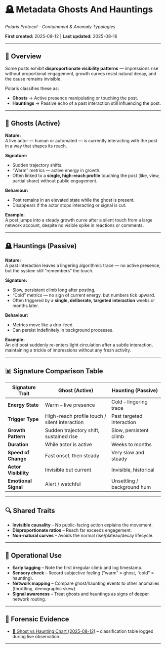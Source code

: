 # 🪦 Metadata Ghosts And Hauntings  
*Polaris Protocol – Containment & Anomaly Typologies*  

**First created:** 2025-08-12 | **Last updated:** 2025-08-16

---

## 📍 Overview  
Some posts exhibit **disproportionate visibility patterns** — impressions rise without proportional engagement, growth curves resist natural decay, and the cause remains invisible.  

Polaris classifies these as:  
- **Ghosts** → Active presence manipulating or touching the post.  
- **Hauntings** → Passive echo of a past interaction still influencing the post.  

---

## 👻 Ghosts (Active)  
**Nature:**  
A live actor — human or automated — is currently interacting with the post in a way that shapes its reach.  

**Signature:**  
- Sudden trajectory shifts.  
- “Warm” metrics — active energy in growth.  
- Often linked to a **single, high-reach profile** touching the post (like, view, partial share) without public engagement.  

**Behaviour:**  
- Post remains in an elevated state while the ghost is present.  
- Disappears if the actor stops interacting or signal is cut.  

**Example:**  
A post jumps into a steady growth curve after a silent touch from a large network account, despite no visible spike in reactions or comments.

---

## 🪦 Hauntings (Passive)  
**Nature:**  
A past interaction leaves a lingering algorithmic trace — no active presence, but the system still “remembers” the touch.  

**Signature:**  
- Slow, persistent climb long after posting.  
- “Cold” metrics — no sign of current energy, but numbers tick upward.  
- Often triggered by a **single, deliberate, targeted interaction** weeks or months later.  

**Behaviour:**  
- Metrics move like a drip-feed.  
- Can persist indefinitely in background processes.  

**Example:**  
An old post suddenly re-enters light circulation after a subtle interaction, maintaining a trickle of impressions without any fresh activity.

---

## 📊 Signature Comparison Table  

| Signature Trait     | Ghost (Active)                                        | Haunting (Passive)              |
|---------------------|-------------------------------------------------------|----------------------------------|
| **Energy State**    | Warm – live presence                                  | Cold – lingering trace           |
| **Trigger Type**    | High-reach profile touch / silent interaction         | Past targeted interaction        |
| **Growth Pattern**  | Sudden trajectory shift, sustained rise               | Slow, persistent climb           |
| **Duration**        | While actor is active                                 | Weeks to months                  |
| **Speed of Change** | Fast onset, then steady                               | Very slow and steady             |
| **Actor Visibility**| Invisible but current                                 | Invisible, historical            |
| **Emotional Signal**| Alert / watchful                                      | Unsettling / background hum      |

---

## 🔍 Shared Traits  
- **Invisible causality** – No public-facing action explains the movement.  
- **Disproportionate ratios** – Reach far exceeds engagement.  
- **Non-natural curves** – Avoids the normal rise/plateau/decay lifecycle.  

---

## 🧭 Operational Use  
- **Early tagging** – Note the first irregular climb and log timestamp.  
- **Sensory check** – Record subjective feeling (“warm” = ghost, “cold” = haunting).  
- **Network mapping** – Compare ghost/haunting events to other anomalies (throttling, demographic skew).  
- **Signal awareness** – Treat ghosts and hauntings as signs of deeper network routing.  

---

## 📎 Forensic Evidence  
- [📩 Ghost vs Haunting Chart (2025-08-12)](./Disruption_Kit/Field_Logs/📩_ghost_vs_haunting_chart_2025-08-12.csv) – classification table logged during live observation.  

---
